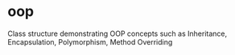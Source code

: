 # oop
Class structure demonstrating OOP concepts such as Inheritance, Encapsulation, Polymorphism, Method Overriding

